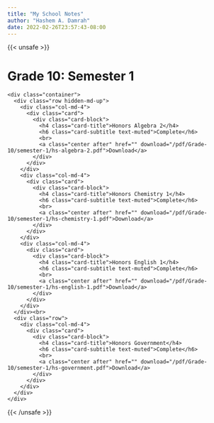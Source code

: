 ```yaml
---
title: "My School Notes"
author: "Hashem A. Damrah"
date: 2022-02-26T23:57:43-08:00
---
```



{{< unsafe >}}
<!DOCTYPE html>
<html lang="en" >
<head>
  <meta charset="UTF-8">
  <title>CodePen - bootstrap card grid</title>
    <meta charset="utf-8">
  <meta name="viewport" content="width=device-width, initial-scale=1">
  <link rel="stylesheet" href="https://cdnjs.cloudflare.com/ajax/libs/font-awesome/4.7.0/css/font-awesome.min.css" type="text/css">
  <link rel="stylesheet" href="https://pingendo.com/assets/bootstrap/bootstrap-4.0.0-alpha.6.css" type="text/css"> 
  <link rel="stylesheet" href="/css/main.css" type="text/css"> 
  <script src="https://code.jquery.com/jquery-3.1.1.slim.min.js"></script>
  <script src="https://cdnjs.cloudflare.com/ajax/libs/tether/1.4.0/js/tether.min.js"></script>
  <script src="https://pingendo.com/assets/bootstrap/bootstrap-4.0.0-alpha.6.min.js"></script>


</head>
<body>
<!-- partial:index.partial.html -->
<body>
  <div class="py-5">
    <h1>Grade 10: Semester 1</h1>

    <div class="container">
      <div class="row hidden-md-up">
        <div class="col-md-4">
          <div class="card">
            <div class="card-block">
              <h4 class="card-title">Honors Algebra 2</h4>
              <h6 class="card-subtitle text-muted">Complete</h6>
              <br>
              <a class="center after" href="" download="/pdf/Grade-10/semester-1/hs-algebra-2.pdf">Download</a>
            </div>
          </div>
        </div>
        <div class="col-md-4">
          <div class="card">
            <div class="card-block">
              <h4 class="card-title">Honors Chemistry 1</h4>
              <h6 class="card-subtitle text-muted">Complete</h6>
              <br>
              <a class="center after" href="" download="/pdf/Grade-10/semester-1/hs-chemistry-1.pdf">Download</a>
            </div>
          </div>
        </div>
        <div class="col-md-4">
          <div class="card">
            <div class="card-block">
              <h4 class="card-title">Honors English 1</h4>
              <h6 class="card-subtitle text-muted">Complete</h6>
              <br>
              <a class="center after" href="" download="/pdf/Grade-10/semester-1/hs-english-1.pdf">Download</a>
            </div>
          </div>
        </div>
      </div><br>
      <div class="row">
        <div class="col-md-4">
          <div class="card">
            <div class="card-block">
              <h4 class="card-title">Honors Government</h4>
              <h6 class="card-subtitle text-muted">Complete</h6>
              <br>
              <a class="center after" href="" download="/pdf/Grade-10/semester-1/hs-government.pdf">Download</a>
            </div>
          </div>
        </div>
      </div>
    </div>
  </div>
  <script src="https://code.jquery.com/jquery-3.1.1.min.js"></script>
  <script src="https://cdnjs.cloudflare.com/ajax/libs/tether/1.4.0/js/tether.min.js"></script>
  <script src="https://pingendo.com/assets/bootstrap/bootstrap-4.0.0-alpha.6.min.js"></script>
</body>
<!-- partial -->
  
</body>
</html>
{{< /unsafe >}}
